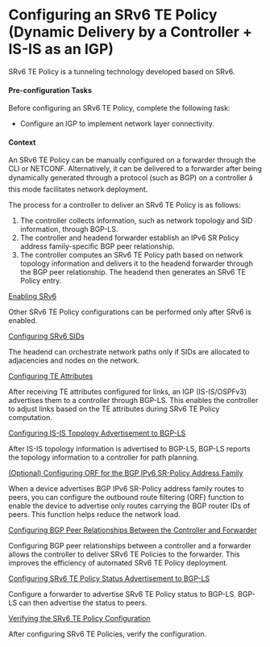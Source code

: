 Configuring an SRv6 TE Policy (Dynamic Delivery by a Controller + IS-IS as an IGP)
==================================================================================

SRv6 TE Policy is a tunneling technology developed based on SRv6.

#### Pre-configuration Tasks

Before configuring an SRv6 TE Policy, complete the following task:

* Configure an IGP to implement network layer connectivity.

#### Context

An SRv6 TE Policy can be manually configured on a forwarder through the CLI or NETCONF. Alternatively, it can be delivered to a forwarder after being dynamically generated through a protocol (such as BGP) on a controller â this mode facilitates network deployment.

The process for a controller to deliver an SRv6 TE Policy is as follows:

1. The controller collects information, such as network topology and SID information, through BGP-LS.
2. The controller and headend forwarder establish an IPv6 SR Policy address family-specific BGP peer relationship.
3. The controller computes an SRv6 TE Policy path based on network topology information and delivers it to the headend forwarder through the BGP peer relationship. The headend then generates an SRv6 TE Policy entry.


[Enabling SRv6](../../../../software/nev8r10_vrpv8r16/user/vrp/dc_vrp_srv6_cfg_all_0071a.html)

Other SRv6 TE Policy configurations can be performed only after SRv6 is enabled.

[Configuring SRv6 SIDs](../../../../software/nev8r10_vrpv8r16/user/vrp/dc_vrp_srv6_cfg_all_0117.html)

The headend can orchestrate network paths only if SIDs are allocated to adjacencies and nodes on the network.

[Configuring TE Attributes](../../../../software/nev8r10_vrpv8r16/user/vrp/dc_vrp_srv6_cfg_all_0106.html)

After receiving TE attributes configured for links, an IGP (IS-IS/OSPFv3) advertises them to a controller through BGP-LS. This enables the controller to adjust links based on the TE attributes during SRv6 TE Policy computation.

[Configuring IS-IS Topology Advertisement to BGP-LS](../../../../software/nev8r10_vrpv8r16/user/vrp/dc_vrp_srv6_cfg_all_0118.html)

After IS-IS topology information is advertised to BGP-LS, BGP-LS reports the topology information to a controller for path planning.

[(Optional) Configuring ORF for the BGP IPv6 SR-Policy Address Family](../../../../software/nev8r10_vrpv8r16/user/vrp/dc_vrp_srv6_cfg_all_0305.html)

When a device advertises BGP IPv6 SR-Policy address family routes to peers, you can configure the outbound route filtering (ORF) function to enable the device to advertise only routes carrying the BGP router IDs of peers. This function helps reduce the network load.

[Configuring BGP Peer Relationships Between the Controller and Forwarder](../../../../software/nev8r10_vrpv8r16/user/vrp/dc_vrp_srv6_cfg_all_0119.html)

Configuring BGP peer relationships between a controller and a forwarder allows the controller to deliver SRv6 TE Policies to the forwarder. This improves the efficiency of automated SRv6 TE Policy deployment.

[Configuring SRv6 TE Policy Status Advertisement to BGP-LS](../../../../software/nev8r10_vrpv8r16/user/vrp/dc_vrp_srv6_cfg_all_0100.html)

Configure a forwarder to advertise SRv6 TE Policy status to BGP-LS. BGP-LS can then advertise the status to peers.

[Verifying the SRv6 TE Policy Configuration](../../../../software/nev8r10_vrpv8r16/user/vrp/dc_vrp_srv6_cfg_all_0122.html)

After configuring SRv6 TE Policies, verify the configuration.